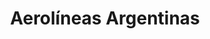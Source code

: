 ---
title: "Aerolíneas Argentinas"
url: /san-martin-de-los-andes/aerolineas-argentinas/
shop: agencia de viajes
---
